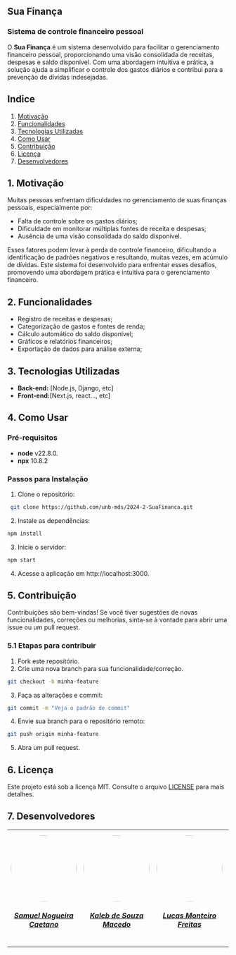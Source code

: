 ## Sua Finança

### Sistema de controle financeiro pessoal

O **Sua Finança** é um sistema desenvolvido para facilitar o gerenciamento financeiro pessoal, proporcionando uma visão consolidada de receitas, despesas e saldo disponível. Com uma abordagem intuitiva e prática, a solução ajuda a simplificar o controle dos gastos diários e contribui para a prevenção de dívidas indesejadas.

## Indice 

1. [Motivação](#1-motivação)
2. [Funcionalidades](#Funcionalidades)
3. [Tecnologias Utilizadas](#Tecnologias-Utilizadas)
4. [Como Usar](#Como-Usar)
5. [Contribuição](#contribuição)
6. [Licença](#licença)
7. [Desenvolvedores](#7-desenvolvedores)

## 1. Motivação

Muitas pessoas enfrentam dificuldades no gerenciamento de suas finanças pessoais, especialmente por:

- Falta de controle sobre os gastos diários;
- Dificuldade em monitorar múltiplas fontes de receita e despesas;
- Ausência de uma visão consolidada do saldo disponível.

Esses fatores podem levar à perda de controle financeiro, dificultando a identificação de padrões negativos e resultando, muitas vezes, em acúmulo de dívidas. Este sistema foi desenvolvido para enfrentar esses desafios, promovendo uma abordagem prática e intuitiva para o gerenciamento financeiro.

## 2. Funcionalidades

- Registro de receitas e despesas;  
- Categorização de gastos e fontes de renda;  
- Cálculo automático do saldo disponível;  
- Gráficos e relatórios financeiros;  
- Exportação de dados para análise externa;  

## 3. Tecnologias Utilizadas

- **Back-end:** [Node.js, Django, etc]
- **Front-end:**[Next.js, react..., etc]

## 4. Como Usar

### **Pré-requisitos** 
- **node** v22.8.0.
- **npx** 10.8.2

### **Passos para Instalação**  

1. Clone o repositório:  
```bash
 git clone https://github.com/unb-mds/2024-2-SuaFinanca.git
```

2. Instale as dependências:
```bash
npm install
```
3. Inicie o servidor:
```bash
npm start
```

4. Acesse a aplicação em http://localhost:3000.


## 5. Contribuição
Contribuições são bem-vindas! Se você tiver sugestões de novas funcionalidades, correções ou melhorias, sinta-se à vontade para abrir uma issue ou um pull request.

### 5.1 Etapas para contribuir

1. Fork este repositório.
2. Crie uma nova branch para sua funcionalidade/correção.
```bash
git checkout -b minha-feature
```
3. Faça as alterações e commit:
```bash
git commit -m "Veja o padrão de commit"
```
4. Envie sua branch para o repositório remoto:
```bash
git push origin minha-feature
```
5. Abra um pull request.

## 6. Licença

Este projeto está sob a licença MIT. Consulte o arquivo [LICENSE](LICENSE) para mais detalhes.

## 7. Desenvolvedores

<center>
  <table style="margin-left: auto; margin-right: auto;">
      <tr>
          <td align="center">
              <a href="https://github.com/samuelncaetano">
                  <img style="border-radius: 50%;" src="https://avatars.githubusercontent.com/u/157507873?v=4" width="150px;"/>
                  <h5 class="text-center">Samuel Nogueira Caetano</h5>
              </a>
          </td>
          <td align="center">
              <a href="https://github.com/kalebmacedo">
                  <img style="border-radius: 50%;" src="https://avatars.githubusercontent.com/u/163928510?v=4" width="150px;"/>
                  <h5 class="text-center">Kaleb de Souza Macedo</h5>
              </a>
          </td>
          <td align="center">
              <a href="https://github.com/LucasMF1">
                  <img style="border-radius: 50%;" src="https://avatars.githubusercontent.com/u/141961882?v=4" width="150px;"/>
                  <h5 class="text-center">Lucas Monteiro Freitas</h5>
              </a>
          </td>
          <td align="center">
              <a href="https://github.com/LucasAlves71">
                  <img style="border-radius: 50%;" src="https://avatars.githubusercontent.com/u/155484556?v=4" width="150px;"/>
                  <h5 class="text-center">Lucas Alves Oliveira dos Santos</h5>
              </a>
          </td>
          <td align="center">
              <a href="https://github.com/cibelinda">
                  <img style="border-radius: 50%;" src="https://avatars.githubusercontent.com/u/150722212?v=4" width="150px;"/>
                  <h5 class="text-center">Cibelly Lourenço Ferreira</h5>
              </a>
          </td>
          <td align="center">
              <a href="https://github.com/PedroAraujo004">
                  <img style="border-radius: 50%;" src="https://avatars.githubusercontent.com/u/173406776?v=4" width="150px;"/>
                  <h5 class="text-center">Pedro Araujo Lucena</h5>
              </a>
          </td>
  </table>
</center>
